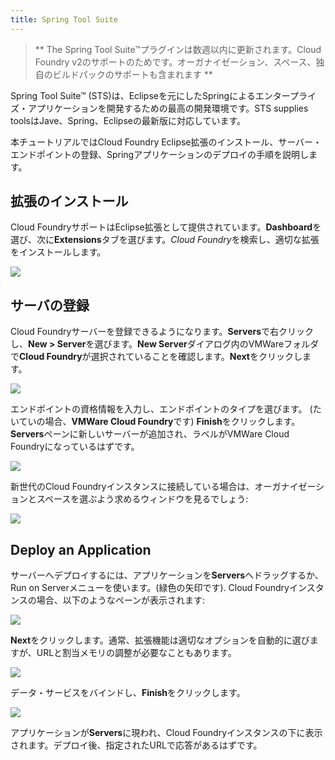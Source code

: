 ```yaml
---
title: Spring Tool Suite
---
```


> ** The Spring Tool Suite™プラグインは数週以内に更新されます。Cloud Foundry
v2のサポートのためです。オーガナイゼーション、スペース、独自のビルドパックのサポートも含まれます **

Spring Tool Suite™
(STS)は、Eclipseを元にしたSpringによるエンタープライズ・アプリケーションを開発するための最高の開発環境です。STS supplies
toolsはJave、Spring、Eclipseの最新版に対応しています。

本チュートリアルではCloud Foundry
Eclipse拡張のインストール、サーバー・エンドポイントの登録、Springアプリケーションのデプロイの手順を説明します。

## <a id='installing-the-extension'></a>拡張のインストール ##

Cloud
FoundryサポートはEclipse拡張として提供されています。**Dashboard**を選び、次に**Extensions**タブを選びます。*Cloud
Foundry*を検索し、適切な拡張をインストールします。

<img src="/images/sts/install_extension.png" />

## <a id='register-a-server'></a>サーバの登録 ##

Cloud Foundryサーバーを登録できるようになります。**Servers**で右クリックし、**New >
Server**を選びます。**New Server**ダイアログ内のVMWareフォルダで**Cloud
Foundry**が選択されていることを確認します。**Next**をクリックします。

<img src="/images/sts/new_server.png" />

エンドポイントの資格情報を入力し、エンドポイントのタイプを選びます。 (たいていの場合、**VMWare Cloud Foundry**です)
**Finish**をクリックします。**Servers**ペーンに新しいサーバーが追加され、ラベルがVMWare Cloud
Foundryになっているはずです。

<img src="/images/sts/enter_credentials.png" />

新世代のCloud Foundryインスタンスに接続している場合は、オーガナイゼーションとスペースを選ぶよう求めるウィンドウを見るでしょう:

<img src="/images/sts/select_org_and_space.png" />

## <a id='deploying-an-application'></a>Deploy an Application ##

サーバーへデプロイするには、アプリケーションを**Servers**へドラッグするか、Run on
Serverメニューを使います。(緑色の矢印です). Cloud Foundryインスタンスの場合、以下のようなペーンが表示されます:

<img src="/images/sts/deploy-1.png" />

**Next**をクリックします。通常、拡張機能は適切なオプションを自動的に選びますが、URLと割当メモリの調整が必要なこともあります。

<img src="/images/sts/deploy-2.png" />

データ・サービスをバインドし、**Finish**をクリックします。

<img src="/images/sts/deploy-3.png" />

アプリケーションが**Servers**に現われ、Cloud
Foundryインスタンスの下に表示されます。デプロイ後、指定されたURLで応答があるはずです。
